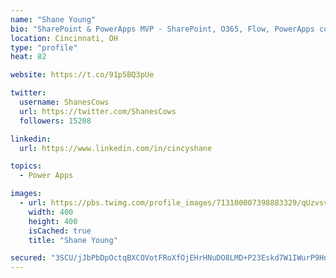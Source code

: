 ```yaml
---
name: "Shane Young"
bio: "SharePoint & PowerApps MVP - SharePoint, O365, Flow, PowerApps consulting? @PowerApps911 | Pure Snark? You found it."
location: Cincinnati, OH
type: "profile"
heat: 82

website: https://t.co/91p5BQ3pUe

twitter:
  username: ShanesCows
  url: https://twitter.com/ShanesCows
  followers: 15208

linkedin:
  url: https://www.linkedin.com/in/cincyshane

topics:
  - Power Apps

images:
  - url: https://pbs.twimg.com/profile_images/713100007398883329/qUzvsvQ3_400x400.jpg
    width: 400
    height: 400
    isCached: true
    title: "Shane Young"

secured: "3SCU/jJbPbDpOctqBXCOVotFRoXfOjEHrHNuDO8LMD+P23Eskd7W1IWurP9HnMoOArIqHnX738PgwMrtUoK0n3w44EJQn/7MB4etI8yoYpqvuqg1UssbazGPzlMrK7yIyoyxJqnS8NNr/Cjs6rjSq7oAa/Z8ooj+dX5TrmvEDeamGLNwvVwc71aGheoPA7aIVIOrWWXPt4NYLWPWJ0GeP+UQM0N5N1QOZyhM2FFCETGxztDmQ2wz435Mz743s3dGgY+dfnaTD8gm9x355rYYzR6zOiLQYC6wtIFqrSlwmyeV/TFjmUYPCCjb62n2RWbXNbCGepoTszB12X5ZYSDMUVP7uYdX5qZTPrXtVy5KczXRXT+a6w2Al3m89p8ishL4h5gUN9ZNrg0UAStRhLRmtYJtnr+NRRPCpBXKDcBHGBc=;zHqfC0fbybvL0RFq5W92ew=="
---
```


